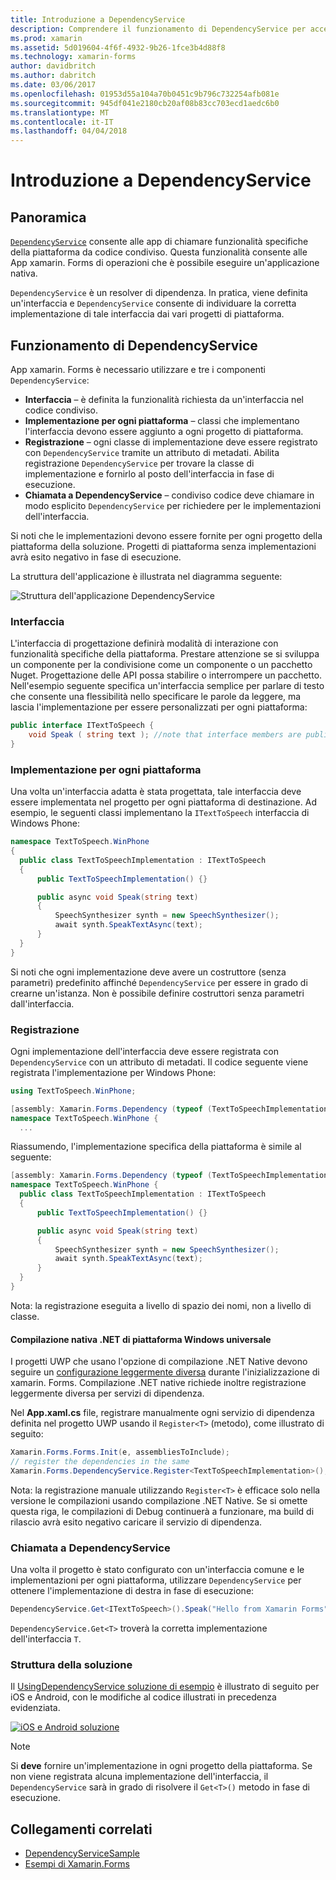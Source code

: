 ```yaml
---
title: Introduzione a DependencyService
description: Comprendere il funzionamento di DependencyService per accedere alle funzionalità di piattaforma nativa
ms.prod: xamarin
ms.assetid: 5d019604-4f6f-4932-9b26-1fce3b4d88f8
ms.technology: xamarin-forms
author: davidbritch
ms.author: dabritch
ms.date: 03/06/2017
ms.openlocfilehash: 01953d55a104a70b0451c9b796c732254afb081e
ms.sourcegitcommit: 945df041e2180cb20af08b83cc703ecd1aedc6b0
ms.translationtype: MT
ms.contentlocale: it-IT
ms.lasthandoff: 04/04/2018
---
```

# <a name="introduction-to-dependencyservice"></a>Introduzione a DependencyService

## <a name="overview"></a>Panoramica

[`DependencyService`](https://developer.xamarin.com/api/type/Xamarin.Forms.DependencyService/) consente alle app di chiamare funzionalità specifiche della piattaforma da codice condiviso. Questa funzionalità consente alle App xamarin. Forms di operazioni che è possibile eseguire un'applicazione nativa.

`DependencyService` è un resolver di dipendenza. In pratica, viene definita un'interfaccia e `DependencyService` consente di individuare la corretta implementazione di tale interfaccia dai vari progetti di piattaforma.

## <a name="how-dependencyservice-works"></a>Funzionamento di DependencyService

App xamarin. Forms è necessario utilizzare e tre i componenti `DependencyService`:

- **Interfaccia** &ndash; è definita la funzionalità richiesta da un'interfaccia nel codice condiviso.
- **Implementazione per ogni piattaforma** &ndash; classi che implementano l'interfaccia devono essere aggiunto a ogni progetto di piattaforma.
- **Registrazione** &ndash; ogni classe di implementazione deve essere registrato con `DependencyService` tramite un attributo di metadati. Abilita registrazione `DependencyService` per trovare la classe di implementazione e fornirlo al posto dell'interfaccia in fase di esecuzione.
- **Chiamata a DependencyService** &ndash; condiviso codice deve chiamare in modo esplicito `DependencyService` per richiedere per le implementazioni dell'interfaccia.

Si noti che le implementazioni devono essere fornite per ogni progetto della piattaforma della soluzione. Progetti di piattaforma senza implementazioni avrà esito negativo in fase di esecuzione.

La struttura dell'applicazione è illustrata nel diagramma seguente:

![](introduction-images/overview-diagram.png "Struttura dell'applicazione DependencyService")

### <a name="interface"></a>Interfaccia

L'interfaccia di progettazione definirà modalità di interazione con funzionalità specifiche della piattaforma. Prestare attenzione se si sviluppa un componente per la condivisione come un componente o un pacchetto Nuget. Progettazione delle API possa stabilire o interrompere un pacchetto. Nell'esempio seguente specifica un'interfaccia semplice per parlare di testo che consente una flessibilità nello specificare le parole da leggere, ma lascia l'implementazione per essere personalizzati per ogni piattaforma:

```csharp
public interface ITextToSpeech {
    void Speak ( string text ); //note that interface members are public by default
}
```

### <a name="implementation-per-platform"></a>Implementazione per ogni piattaforma

Una volta un'interfaccia adatta è stata progettata, tale interfaccia deve essere implementata nel progetto per ogni piattaforma di destinazione. Ad esempio, le seguenti classi implementano la `ITextToSpeech` interfaccia di Windows Phone:

```csharp
namespace TextToSpeech.WinPhone
{
  public class TextToSpeechImplementation : ITextToSpeech
  {
      public TextToSpeechImplementation() {}

      public async void Speak(string text)
      {
          SpeechSynthesizer synth = new SpeechSynthesizer();
          await synth.SpeakTextAsync(text);
      }
  }
}
```

Si noti che ogni implementazione deve avere un costruttore (senza parametri) predefinito affinché `DependencyService` per essere in grado di crearne un'istanza. Non è possibile definire costruttori senza parametri dall'interfaccia.

### <a name="registration"></a>Registrazione

Ogni implementazione dell'interfaccia deve essere registrata con `DependencyService` con un attributo di metadati. Il codice seguente viene registrata l'implementazione per Windows Phone:

```csharp
using TextToSpeech.WinPhone;

[assembly: Xamarin.Forms.Dependency (typeof (TextToSpeechImplementation))]
namespace TextToSpeech.WinPhone {
  ...
```

Riassumendo, l'implementazione specifica della piattaforma è simile al seguente:

```csharp
[assembly: Xamarin.Forms.Dependency (typeof (TextToSpeechImplementation))]
namespace TextToSpeech.WinPhone {
  public class TextToSpeechImplementation : ITextToSpeech
  {
      public TextToSpeechImplementation() {}

      public async void Speak(string text)
      {
          SpeechSynthesizer synth = new SpeechSynthesizer();
          await synth.SpeakTextAsync(text);
      }
  }
}
```

Nota: la registrazione eseguita a livello di spazio dei nomi, non a livello di classe.

#### <a name="universal-windows-platform-net-native-compilation"></a>Compilazione nativa .NET di piattaforma Windows universale

I progetti UWP che usano l'opzione di compilazione .NET Native devono seguire un [configurazione leggermente diversa](~/xamarin-forms/platform/windows/installation/universal.md#target-invocation-exception) durante l'inizializzazione di xamarin. Forms. Compilazione .NET native richiede inoltre registrazione leggermente diversa per servizi di dipendenza.

Nel **App.xaml.cs** file, registrare manualmente ogni servizio di dipendenza definita nel progetto UWP usando il `Register<T>` (metodo), come illustrato di seguito:

```csharp
Xamarin.Forms.Forms.Init(e, assembliesToInclude);
// register the dependencies in the same
Xamarin.Forms.DependencyService.Register<TextToSpeechImplementation>();
```

Nota: la registrazione manuale utilizzando `Register<T>` è efficace solo nella versione le compilazioni usando compilazione .NET Native. Se si omette questa riga, le compilazioni di Debug continuerà a funzionare, ma build di rilascio avrà esito negativo caricare il servizio di dipendenza.

### <a name="call-to-dependencyservice"></a>Chiamata a DependencyService

Una volta il progetto è stato configurato con un'interfaccia comune e le implementazioni per ogni piattaforma, utilizzare `DependencyService` per ottenere l'implementazione di destra in fase di esecuzione:

```csharp
DependencyService.Get<ITextToSpeech>().Speak("Hello from Xamarin Forms");
```

`DependencyService.Get<T>` troverà la corretta implementazione dell'interfaccia `T`.

### <a name="solution-structure"></a>Struttura della soluzione

Il [UsingDependencyService soluzione di esempio](https://developer.xamarin.com/samples/UsingDependencyService/) è illustrato di seguito per iOS e Android, con le modifiche al codice illustrati in precedenza evidenziata.

 [![iOS e Android soluzione](introduction-images/solution-sml.png "struttura soluzione di esempio DependencyService")](introduction-images/solution.png#lightbox "DependencyService struttura di soluzione di esempio")

> [!NOTE]
> Si **deve** fornire un'implementazione in ogni progetto della piattaforma. Se non viene registrata alcuna implementazione dell'interfaccia, il `DependencyService` sarà in grado di risolvere il `Get<T>()` metodo in fase di esecuzione.


## <a name="related-links"></a>Collegamenti correlati

- [DependencyServiceSample](https://developer.xamarin.com/samples/xamarin-forms/UsingDependencyService/)
- [Esempi di Xamarin.Forms](https://developer.xamarin.com/samples/xamarin-forms/all/)

